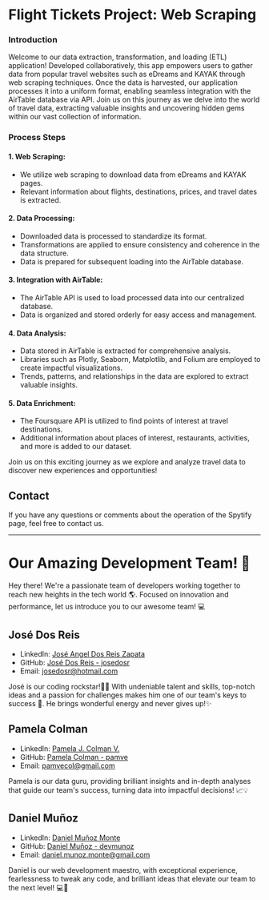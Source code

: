 # Flight Tickets Project: Web Scraping

### Introduction

Welcome to our data extraction, transformation, and loading (ETL) application! Developed collaboratively, this app empowers users to gather data from popular travel websites such as eDreams and KAYAK through web scraping techniques. Once the data is harvested, our application processes it into a uniform format, enabling seamless integration with the AirTable database via API. Join us on this journey as we delve into the world of travel data, extracting valuable insights and uncovering hidden gems within our vast collection of information.

### Process Steps

#### 1. Web Scraping:

- We utilize web scraping to download data from eDreams and KAYAK pages.
- Relevant information about flights, destinations, prices, and travel dates is extracted.

#### 2. Data Processing:

- Downloaded data is processed to standardize its format.
- Transformations are applied to ensure consistency and coherence in the data structure.
- Data is prepared for subsequent loading into the AirTable database.

#### 3. Integration with AirTable:

- The AirTable API is used to load processed data into our centralized database.
- Data is organized and stored orderly for easy access and management.

#### 4. Data Analysis:

- Data stored in AirTable is extracted for comprehensive analysis.
- Libraries such as Plotly, Seaborn, Matplotlib, and Folium are employed to create impactful visualizations.
- Trends, patterns, and relationships in the data are explored to extract valuable insights.

#### 5. Data Enrichment:

- The Foursquare API is utilized to find points of interest at travel destinations.
- Additional information about places of interest, restaurants, activities, and more is added to our dataset.

Join us on this exciting journey as we explore and analyze travel data to discover new experiences and opportunities!

## Contact

If you have any questions or comments about the operation of the Spytify page, feel free to contact us.

---
# Our Amazing Development Team! :rocket:

Hey there! We're a passionate team of developers working together to reach new heights in the tech world :earth_americas:. Focused on innovation and performance, let us introduce you to our awesome team! :computer:

## José Dos Reis

- LinkedIn: [José Angel Dos Reis Zapata](https://www.linkedin.com/in/jose-dosreis/?locale=en_US)
- GitHub: [José Dos Reis - josedosr](https://github.com/josedosr)
- Email: [josedosr@hotmail.com](mailto:josedosr@hotmail.com)

José is our coding rockstar!🤘🏽 With undeniable talent and skills, top-notch ideas and a passion for challenges makes him one of our team's keys to success :key:. He brings wonderful energy and never gives up!:sparkles:
                
## Pamela Colman

- LinkedIn: [Pamela J. Colman V.](https://www.linkedin.com/in/pamela-j-colman-v/)
- GitHub: [Pamela Colman - pamve](https://github.com/pamve)
- Email: [pamvecol@gmail.com](mailto:pamvecol@gmail.com)
                
Pamela is our data guru, providing brilliant insights and in-depth analyses that guide our team's success, turning data into impactful decisions! :chart_with_upwards_trend::bulb:

## Daniel Muñoz

- LinkedIn: [Daniel Muñoz Monte](https://www.linkedin.com/in/dmunoz-m/)
- GitHub: [Daniel Muñoz - devmunoz](https://github.com/devmunoz)
- Email: [daniel.munoz.monte@gmail.com](mailto:daniel.munoz.monte@gmail.com)

Daniel is our web development maestro, with exceptional experience, fearlessness to tweak any code, and brilliant ideas that elevate our team to the next level! :computer::rocket:
